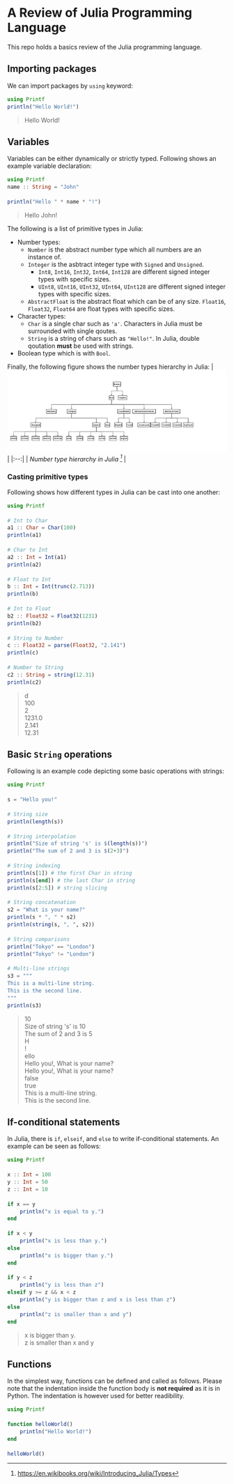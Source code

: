 # A Review of Julia Programming Language

This repo holds a basics review of the Julia programming language.

## Importing packages
We can import packages by `using` keyword:
```julia
using Printf
println("Hello World!")
```
> Hello World!

## Variables
Variables can be either dynamically or strictly typed. Following shows an example variable declaration:
```julia
using Printf
name :: String = "John"

println("Hello " * name * "!")
```
> Hello John!

The following is a list of primitive types in Julia:
- Number types:
  - `Number` is the abstract number type which all numbers are an instance of.
  - `Integer` is the asbtract integer type with `Signed` and `Unsigned`.
    - `Int8`, `Int16`, `Int32`, `Int64`, `Int128` are different signed integer types with specific sizes.
    - `UInt8`, `UInt16`, `UInt32`, `UInt64`, `UInt128` are different signed integer types with specific sizes.
  - `AbstractFloat` is the abstract float which can be of any size. `Float16`, `Float32`, `Float64` are float types with specific sizes.
- Character types:
  - `Char` is a single char such as `'a'`. Characters in Julia must be surrounded with single qoutes.
  - `String` is a string of chars such as `"Hello!"`. In Julia, double qoutation **must** be used with strings.
- Boolean type which is with `Bool`.

Finally, the following figure shows the number types hierarchy in Julia:
| ![julia number types](./_doc_images/Julia-number-type-hierarchy.svg.png) | 
|:--:| 
| *Number type hierarchy in Julia [^1]* |

### Casting primitive types
Following shows how different types in Julia can be cast into one another:
```julia
using Printf

# Int to Char
a1 :: Char = Char(100)
println(a1)

# Char to Int
a2 :: Int = Int(a1)
println(a2)

# Float to Int
b :: Int = Int(trunc(2.713))
println(b)

# Int to Float
b2 :: Float32 = Float32(1231)
println(b2)

# String to Number
c :: Float32 = parse(Float32, "2.141")
println(c)

# Number to String
c2 :: String = string(12.31)
println(c2)
```
> d  
100  
2  
1231.0  
2.141  
12.31  

## Basic `String` operations
Following is an example code depicting some basic operations with strings:
```julia
using Printf

s = "Hello you!"

# String size
println(length(s))

# String interpolation
println("Size of string 's' is $(length(s))")
println("The sum of 2 and 3 is $(2+3)")

# String indexing
println(s[1]) # the first Char in string
println(s[end]) # the last Char in string
println(s[2:5]) # string slicing

# String concatenation
s2 = "What is your name?"
println(s * ", " * s2)
println(string(s, ", ", s2))

# String comparisons
println("Tokyo" == "London")
println("Tokyo" != "London")

# Multi-line strings
s3 = """
This is a multi-line string.
This is the second line.
"""
println(s3)
```
>10  
Size of string 's' is 10  
The sum of 2 and 3 is 5  
H  
!  
ello  
Hello you!, What is your name?  
Hello you!, What is your name?  
false  
true  
This is a multi-line string.  
This is the second line.  

## If-conditional statements
In Julia, there is `if`, `elseif`, and `else` to write if-conditional statements. An example can be seen as follows:
```julia
using Printf

x :: Int = 100
y :: Int = 50
z :: Int = 10

if x == y
    println("x is equal to y.")
end

if x < y
    println("x is less than y.")
else
    println("x is bigger than y.")
end

if y < z
    println("y is less than z")
elseif y >= z && x < z
    println("y is bigger than z and x is less than z")
else
    println("z is smaller than x and y")
end
```
> x is bigger than y.  
z is smaller than x and y  

## Functions
In the simplest way, functions can be defined and called as follows. Please note that the indentation inside the function body is **not required** as it is in Python. The indentation is however used for better readibility.
```julia
using Printf

function helloWorld()
    println("Hello World!")
end

helloWorld()
```

[^1]: https://en.wikibooks.org/wiki/Introducing_Julia/Types
